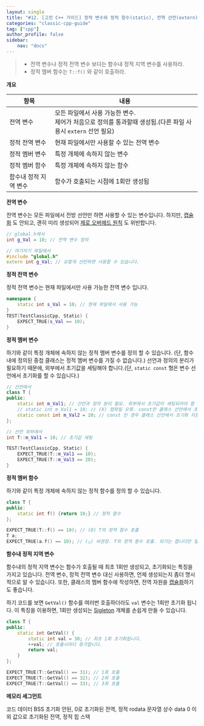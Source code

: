 ```yaml
---
layout: single
title: "#12. [고전 C++ 가이드] 정적 변수와 정적 함수(static), 전역 선언(extern), 메모리 세그먼트(Memory Segment)"
categories: "classic-cpp-guide"
tag: ["cpp"]
author_profile: false
sidebar: 
    nav: "docs"
---
```


> * 전역 변수나 정적 전역 변수 보다는 함수내 정적 지역 변수를 사용하라.
> * 정적 멤버 함수는 `T::f()` 와 같이 호출하라.

**개요**

|항목|내용|
|--|--|
|전역 변수|모든 파일에서 사용 가능한 변수.<br>제어가 처음으로 정의를 통과할때 생성됨.(다른 파일 사용시 `extern` 선언 필요)|
|정적 전역 변수|현재 파일에서만 사용할 수 있는 전역 변수|
|정적 멤버 변수|특정 개체에 속하지 않는 변수|
|정적 멤버 함수|특정 개체에 속하지 않는 함수|
|함수내 정적 지역 변수| 함수가 호출되는 시점에 1회만 생성됨|

**전역 변수**

전역 변수는 모든 파일에서 전방 선언만 하면 사용할 수 있는 변수입니다. 하지만, [캡슐화](https://tango1202.github.io/principle/principle-encapsulation/) 도 안되고, 괜히 미리 생성되어 [제로 오버헤드 원칙](https://tango1202.github.io/principle/principle-zero-overhead/) 도 위반합니다.

```cpp
// global.h에서
int g_Val = 10; // 전역 변수 정의

// 여기저기 파일에서
#include "global.h"
extern int g_Val; // 요렇게 선언하면 사용할 수 있습니다.
```

**정적 전역 변수**

정적 전역 변수는 현재 파일에서만 사용 가능한 전역 변수 입니다. 

```cpp
namespace {
    static int s_Val = 10; // 현재 파일에서 사용 가능  
}
TEST(TestClassicCpp, Static) {
    EXPECT_TRUE(s_Val == 10);
}
```

**정적 멤버 변수**

하기와 같이 특정 개체에 속하지 않는 정적 멤버 변수를 정의 할 수 있습니다. (단, 함수내에 정의된 중첩 클래스는 정적 멤버 변수를 가질 수 없습니다.) 선언과 정의의 분리가 필요하기 때문에, 외부에서 초기값을 세팅해야 합니다.(단, `static const` 형은 변수 선언에서 초기화를 할 수 있습니다.)

```cpp
// 선언에서
class T {
public:
    static int m_Val1; // 선언과 정의 분리 필요. 외부에서 초기값이 세팅되어야 함
    // static int m_Val1 = 10; // (X) 컴파일 오류. const만 클래스 선언에서 초기화 지원
    static const int m_Val2 = 20; // const 인 경우 클래스 선언에서 초기화 지원
};

// 선언 외부에서
int T::m_Val1 = 10; // 초기값 세팅

TEST(TestClassicCpp, Static) {
    EXPECT_TRUE(T::m_Val1 == 10);
    EXPECT_TRUE(T::m_Val3 == 20);
}
```

**정적 멤버 함수**

하기와 같이 특정 개체에 속하지 않는 정적 함수를 정의 할 수 있습니다.

```cpp
class T {
public:
    static int f() {return 10;} // 정적 함수
};

EXPECT_TRUE(T::f() == 10); // (O) T의 정적 함수 호출
T a;
EXPECT_TRUE(a.f() == 10); // (△) 비권장. T의 정적 함수 호출. 되기는 합니다만 일반 멤버 함수 호출과 구분이 안되어 가독성이 떨어집니다.
```

**함수내 정적 지역 변수**

함수내의 정적 지역 변수는 함수가 호출될 때 최초 1회만 생성되고, 초기화되는 특징을 가지고 있습니다. 전역 변수, 정적 전역 변수 대신 사용하면, 언제 생성되는지 좀더 명시적으로 알 수 있습니다. 또한, 클래스의 멤버 함수에 작성하면, 전역 자원을 [캡슐화](https://tango1202.github.io/principle/principle-encapsulation/)하기도 좋습니다.

하기 코드를 보면 `GetVal()` 함수를 여러번 호출하더라도 `val` 변수는 1회만 초기화 됩니다. 이 특징을 이용하면, 1회만 생성되는 [Sigleton](https://tango1202.github.io/pattern/pattern-singleton/) 개체를 손쉽게 만들 수 있습니다. 

```cpp
class T {
public:
    static int GetVal() {
        static int val = 30; // 최초 1회 초기화됩니다.
        ++val; // 호출시마다 증가합니다.
        return val;
    }
};

EXPECT_TRUE(T::GetVal() == 31); // 1회 호출
EXPECT_TRUE(T::GetVal() == 32); // 2회 호출
EXPECT_TRUE(T::GetVal() == 33); // 3회 호출
```

**메모리 세그먼트**

코드
데이터
  BSS 초기화 안된, 0로 초기화된 전역, 정적
  rodata 문자열 상수
  data 0 이외 값으로 초기화된 전역, 정적
힙
스텍

